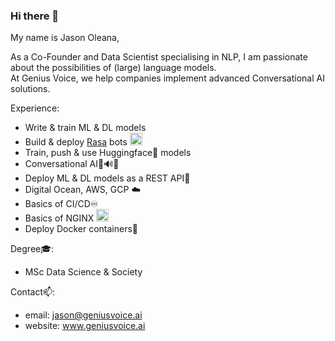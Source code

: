 ### Hi there 👋

My name is Jason Oleana,

As a Co-Founder and Data Scientist specialising in NLP, I am passionate about the possibilities of (large) language models.<br>
At Genius Voice, we help companies implement advanced Conversational AI solutions.

Experience: 
- Write & train ML & DL models
- Build & deploy [Rasa](https://rasa.com/) bots <img src="https://user-images.githubusercontent.com/50959934/127144328-641960dd-170e-4937-a2fb-35f30a4f0107.png" width="20" height="20">
- Train, push & use Huggingface🤗 models
- Conversational AI💬🔊🤖
- Deploy ML & DL models as a REST API🚀
- Digital Ocean, AWS, GCP ☁️
- Basics of CI/CD♾️
- Basics of NGINX <img src="https://user-images.githubusercontent.com/50959934/127143881-e82cbbe2-e262-4359-9669-35301a286f00.png" width="20" height="20">
- Deploy Docker containers🐋

Degree🎓: 
- MSc Data Science & Society

Contact📫:
- email: jason@geniusvoice.ai
- website: www.geniusvoice.ai


<!--
**Jason-Oleana/Jason-Oleana** is a ✨ _special_ ✨ repository because its `README.md` (this file) appears on your GitHub profile.

Here are some ideas to get you started:

- 🔭 I’m currently working on ...
- 🌱 I’m currently learning ...
- 👯 I’m looking to collaborate on ...
- 🤔 I’m looking for help with ...
- 💬 Ask me about ...
- 📫 How to reach me: ...
- 😄 Pronouns: ...
- ⚡ Fun fact: ...
-->
